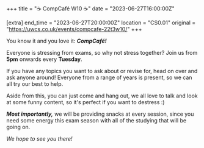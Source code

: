 +++
title = "☕ CompCafé W10 ☕"
date = "2023-06-27T16:00:00Z"

[extra]
end_time = "2023-06-27T20:00:00Z"
location = "CS0.01"
original = "https://uwcs.co.uk/events/compcafe-22t3w10/"
+++

You know it and you love it: ***CompCafé!*** 

Everyone is stressing from exams, so why not stress together? Join us from **5pm** onwards every **Tuesday**. 

If you have any topics you want to ask about or revise for, head on over and ask anyone around! Everyone from a range of years is present, so we can all try our best to help.

Aside from this, you can just come and hang out, we all love to talk and look at some funny content, so it's perfect if you want to destress :)

***Most importantly,*** we will be providing snacks at every session, since you need some energy this exam season with all of the studying that will be going on. 

*We hope to see you there!*
